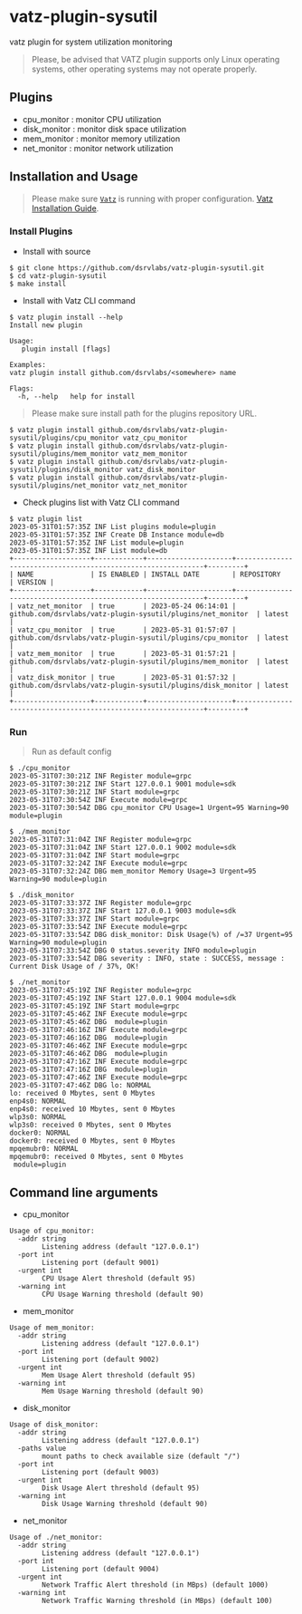 # vatz-plugin-sysutil
vatz plugin for system utilization monitoring
> Please, be advised that VATZ plugin supports only Linux operating systems, other operating systems may not operate properly.
 
## Plugins
- cpu_monitor : monitor CPU utilization
- disk_monitor : monitor disk space utilization
- mem_monitor : monitor memory utilization
- net_monitor : monitor network utilization

## Installation and Usage
> Please make sure [`Vatz`](https://github.com/dsrvlabs/vatz) is running with proper configuration. [Vatz Installation Guide](https://github.com/dsrvlabs/vatz/blob/main/docs/installation.md).


### Install Plugins
- Install with source
```
$ git clone https://github.com/dsrvlabs/vatz-plugin-sysutil.git
$ cd vatz-plugin-sysutil
$ make install
```
- Install with Vatz CLI command
```
$ vatz plugin install --help
Install new plugin

Usage:
   plugin install [flags]

Examples:
vatz plugin install github.com/dsrvlabs/<somewhere> name

Flags:
  -h, --help   help for install
```
> Please make sure install path for the plugins repository URL.
```
$ vatz plugin install github.com/dsrvlabs/vatz-plugin-sysutil/plugins/cpu_monitor vatz_cpu_monitor
$ vatz plugin install github.com/dsrvlabs/vatz-plugin-sysutil/plugins/mem_monitor vatz_mem_monitor
$ vatz plugin install github.com/dsrvlabs/vatz-plugin-sysutil/plugins/disk_monitor vatz_disk_monitor
$ vatz plugin install github.com/dsrvlabs/vatz-plugin-sysutil/plugins/net_monitor vatz_net_monitor
```
- Check plugins list with Vatz CLI command
```
$ vatz plugin list
2023-05-31T01:57:35Z INF List plugins module=plugin
2023-05-31T01:57:35Z INF Create DB Instance module=db
2023-05-31T01:57:35Z INF List module=plugin
2023-05-31T01:57:35Z INF List module=db
+-------------------+------------+---------------------+--------------------------------------------------------------+---------+
| NAME              | IS ENABLED | INSTALL DATE        | REPOSITORY                                                   | VERSION |
+-------------------+------------+---------------------+--------------------------------------------------------------+---------+
| vatz_net_monitor  | true       | 2023-05-24 06:14:01 | github.com/dsrvlabs/vatz-plugin-sysutil/plugins/net_monitor  | latest  |
| vatz_cpu_monitor  | true       | 2023-05-31 01:57:07 | github.com/dsrvlabs/vatz-plugin-sysutil/plugins/cpu_monitor  | latest  |
| vatz_mem_monitor  | true       | 2023-05-31 01:57:21 | github.com/dsrvlabs/vatz-plugin-sysutil/plugins/mem_monitor  | latest  |
| vatz_disk_monitor | true       | 2023-05-31 01:57:32 | github.com/dsrvlabs/vatz-plugin-sysutil/plugins/disk_monitor | latest  |
+-------------------+------------+---------------------+--------------------------------------------------------------+---------+
```

### Run
> Run as default config
```
$ ./cpu_monitor
2023-05-31T07:30:21Z INF Register module=grpc
2023-05-31T07:30:21Z INF Start 127.0.0.1 9001 module=sdk
2023-05-31T07:30:21Z INF Start module=grpc
2023-05-31T07:30:54Z INF Execute module=grpc
2023-05-31T07:30:54Z DBG cpu_monitor CPU Usage=1 Urgent=95 Warning=90 module=plugin
```
```
$ ./mem_monitor
2023-05-31T07:31:04Z INF Register module=grpc
2023-05-31T07:31:04Z INF Start 127.0.0.1 9002 module=sdk
2023-05-31T07:31:04Z INF Start module=grpc
2023-05-31T07:32:24Z INF Execute module=grpc
2023-05-31T07:32:24Z DBG mem_monitor Memory Usage=3 Urgent=95 Warning=90 module=plugin
```
```
$ ./disk_monitor
2023-05-31T07:33:37Z INF Register module=grpc
2023-05-31T07:33:37Z INF Start 127.0.0.1 9003 module=sdk
2023-05-31T07:33:37Z INF Start module=grpc
2023-05-31T07:33:54Z INF Execute module=grpc
2023-05-31T07:33:54Z DBG disk_monitor: Disk Usage(%) of /=37 Urgent=95 Warning=90 module=plugin
2023-05-31T07:33:54Z DBG 0 status.severity INFO module=plugin
2023-05-31T07:33:54Z DBG severity : INFO, state : SUCCESS, message : Current Disk Usage of / 37%, OK!
```
```
$ ./net_monitor
2023-05-31T07:45:19Z INF Register module=grpc
2023-05-31T07:45:19Z INF Start 127.0.0.1 9004 module=sdk
2023-05-31T07:45:19Z INF Start module=grpc
2023-05-31T07:45:46Z INF Execute module=grpc
2023-05-31T07:45:46Z DBG  module=plugin
2023-05-31T07:46:16Z INF Execute module=grpc
2023-05-31T07:46:16Z DBG  module=plugin
2023-05-31T07:46:46Z INF Execute module=grpc
2023-05-31T07:46:46Z DBG  module=plugin
2023-05-31T07:47:16Z INF Execute module=grpc
2023-05-31T07:47:16Z DBG  module=plugin
2023-05-31T07:47:46Z INF Execute module=grpc
2023-05-31T07:47:46Z DBG lo: NORMAL
lo: received 0 Mbytes, sent 0 Mbytes
enp4s0: NORMAL
enp4s0: received 10 Mbytes, sent 0 Mbytes
wlp3s0: NORMAL
wlp3s0: received 0 Mbytes, sent 0 Mbytes
docker0: NORMAL
docker0: received 0 Mbytes, sent 0 Mbytes
mpqemubr0: NORMAL
mpqemubr0: received 0 Mbytes, sent 0 Mbytes
 module=plugin
```
## Command line arguments
- cpu_monitor
```
Usage of cpu_monitor:
  -addr string
    	Listening address (default "127.0.0.1")
  -port int
    	Listening port (default 9001)
  -urgent int
    	CPU Usage Alert threshold (default 95)
  -warning int
    	CPU Usage Warning threshold (default 90)
```
- mem_monitor
```
Usage of mem_monitor:
  -addr string
    	Listening address (default "127.0.0.1")
  -port int
    	Listening port (default 9002)
  -urgent int
    	Mem Usage Alert threshold (default 95)
  -warning int
    	Mem Usage Warning threshold (default 90)
```
- disk_monitor
```
Usage of disk_monitor:
  -addr string
    	Listening address (default "127.0.0.1")
  -paths value
    	mount paths to check available size (default "/")
  -port int
    	Listening port (default 9003)
  -urgent int
    	Disk Usage Alert threshold (default 95)
  -warning int
    	Disk Usage Warning threshold (default 90)
```
- net_monitor
```
Usage of ./net_monitor:
  -addr string
    	Listening address (default "127.0.0.1")
  -port int
    	Listening port (default 9004)
  -urgent int
    	Network Traffic Alert threshold (in MBps) (default 1000)
  -warning int
    	Network Traffic Warning threshold (in MBps) (default 100)
```
